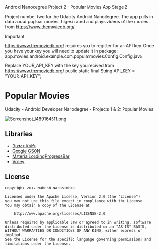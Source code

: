Android Nanodegree Project 2 - Popular Movies App Stage 2

Project number two for the Udacity Android Nanodegree. The app pulls in data about popluar movies, higest rated and plays videos of the movies from https://www.themoviedb.org/.

Important

https://www.themoviedb.org/ requires you to register for an API key. Once you have your key you will need to update it in package: app.movies.android.example.com.popularmovies.Config.Config.java

Replace YOUR_API_KEY with the key you recived from https://www.themoviedb.org/ public static final String API_KEY = "YOUR_API_KEY";


# Popular Movies

Udacity - Android Developer Nanodegree - Projects 1 & 2: Popular Movies

![Screenshot_1489164611.png]({{site.baseurl}}/Screenshot_1489164611.png)

## Libraries

* [Butter Knife](https://github.com/JakeWharton/butterknife)
* [Google GSON](https://github.com/google/gson)
* [MaterialLoadingProgressBar](https://github.com/lsjwzh/MaterialLoadingProgressBar)
* [Volley](http://developer.android.com/training/volley/index.html)


## License

    Copyright 2017 Mahesh Narasimhan 

    Licensed under the Apache License, Version 2.0 (the "License");
    you may not use this file except in compliance with the License.
    You may obtain a copy of the License at

        http://www.apache.org/licenses/LICENSE-2.0

    Unless required by applicable law or agreed to in writing, software
    distributed under the License is distributed on an "AS IS" BASIS,
    WITHOUT WARRANTIES OR CONDITIONS OF ANY KIND, either express or implied.
    See the License for the specific language governing permissions and
    limitations under the License.
